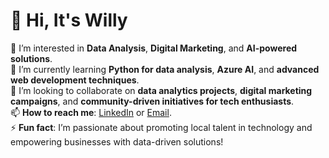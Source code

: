 # 👋 Hi, It's Willy

👀 I’m interested in **Data Analysis**, **Digital Marketing**, and **AI-powered solutions**.  
🌱 I’m currently learning **Python for data analysis**, **Azure AI**, and **advanced web development techniques**.  
💞️ I’m looking to collaborate on **data analytics projects**, **digital marketing campaigns**, and **community-driven initiatives for tech enthusiasts**.  
📫 **How to reach me**: [LinkedIn](#) or [Email](mailto:your-email@example.com).  
⚡ **Fun fact**: I’m passionate about promoting local talent in technology and empowering businesses with data-driven solutions!

